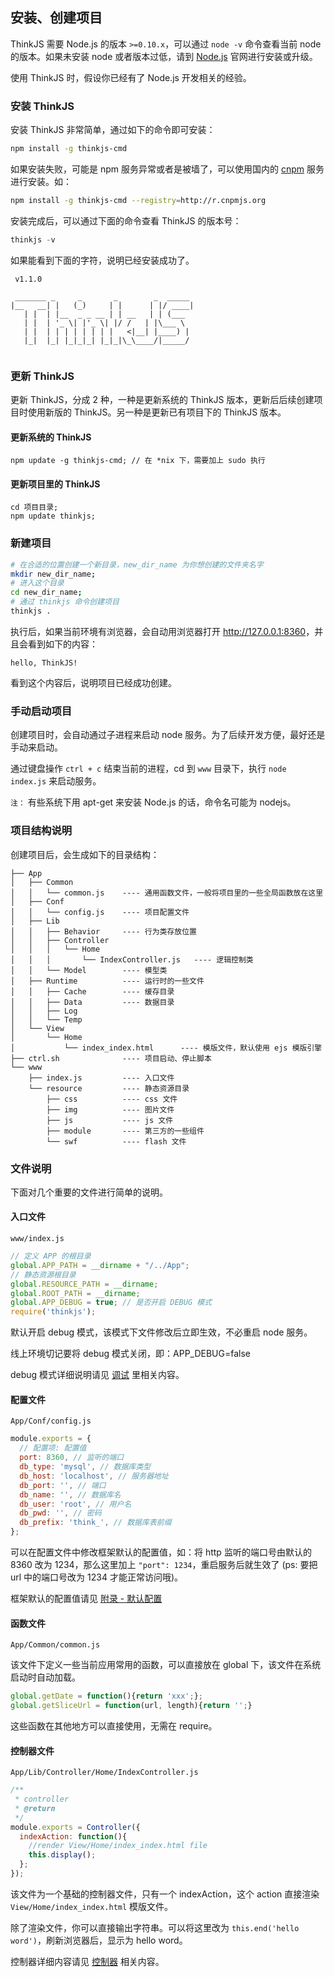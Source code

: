 ## 安装、创建项目

ThinkJS 需要 Node.js 的版本 `>=0.10.x`，可以通过 `node -v` 命令查看当前 node 的版本。如果未安装 node 或者版本过低，请到 [Node.js](http://nodejs.org/) 官网进行安装或升级。

使用 ThinkJS 时，假设你已经有了 Node.js 开发相关的经验。


### 安装 ThinkJS

安装 ThinkJS 非常简单，通过如下的命令即可安装：

```sh
npm install -g thinkjs-cmd
```

如果安装失败，可能是 npm 服务异常或者是被墙了，可以使用国内的 [cnpm](http://cnpmjs.org/) 服务进行安装。如：

```sh
npm install -g thinkjs-cmd --registry=http://r.cnpmjs.org
```

安装完成后，可以通过下面的命令查看 ThinkJS 的版本号：

```js
thinkjs -v
```

如果能看到下面的字符，说明已经安装成功了。

```
 v1.1.0

 _______ _     _       _        _  _____ 
|__   __| |   (_)     | |      | |/ ____|
   | |  | |__  _ _ __ | | __   | | (___  
   | |  | '_ \| |'_ \| |/ /   | |\___ \ 
   | |  | | | | | | | |   <|__| |____) |
   |_|  |_| |_|_|_| |_|_|\_\____/|_____/ 
                                         
```


### 更新 ThinkJS

更新 ThinkJS，分成 2 种，一种是更新系统的 ThinkJS 版本，更新后后续创建项目时使用新版的 ThinkJS。另一种是更新已有项目下的 ThinkJS 版本。

#### 更新系统的 ThinkJS

```
npm update -g thinkjs-cmd; // 在 *nix 下，需要加上 sudo 执行
```

#### 更新项目里的 ThinkJS

```
cd 项目目录;
npm update thinkjs;
```

### 新建项目

```sh
# 在合适的位置创建一个新目录，new_dir_name 为你想创建的文件夹名字
mkdir new_dir_name; 
# 进入这个目录
cd new_dir_name;
# 通过 thinkjs 命令创建项目
thinkjs .
```

执行后，如果当前环境有浏览器，会自动用浏览器打开 <http://127.0.0.1:8360>，并且会看到如下的内容：

```
hello, ThinkJS!
```

看到这个内容后，说明项目已经成功创建。


### 手动启动项目

创建项目时，会自动通过子进程来启动 node 服务。为了后续开发方便，最好还是手动来启动。

通过键盘操作 `ctrl + c` 结束当前的进程，cd 到 `www` 目录下，执行 `node index.js` 来启动服务。

`注：` 有些系统下用 apt-get 来安装 Node.js 的话，命令名可能为 nodejs。

### 项目结构说明
创建项目后，会生成如下的目录结构：

```
├── App
│   ├── Common
│   │   └── common.js    ---- 通用函数文件，一般将项目里的一些全局函数放在这里
│   ├── Conf
│   │   └── config.js    ---- 项目配置文件
│   ├── Lib
│   │   ├── Behavior     ---- 行为类存放位置
│   │   ├── Controller
│   │   │   └── Home
│   │   │       └── IndexController.js   ---- 逻辑控制类
│   │   └── Model        ---- 模型类
│   ├── Runtime          ---- 运行时的一些文件
│   │   ├── Cache        ---- 缓存目录
│   │   ├── Data         ---- 数据目录
│   │   ├── Log
│   │   └── Temp
│   └── View
│       └── Home
│           └── index_index.html      ---- 模版文件，默认使用 ejs 模版引擎
├── ctrl.sh              ---- 项目启动、停止脚本
└── www
    ├── index.js         ---- 入口文件
    └── resource         ---- 静态资源目录
        ├── css          ---- css 文件
        ├── img          ---- 图片文件
        ├── js           ---- js 文件
        ├── module       ---- 第三方的一些组件
        └── swf          ---- flash 文件
```


### 文件说明

下面对几个重要的文件进行简单的说明。

#### 入口文件

`www/index.js`

```js
// 定义 APP 的根目录
global.APP_PATH = __dirname + "/../App";
// 静态资源根目录
global.RESOURCE_PATH = __dirname;
global.ROOT_PATH = __dirname;
global.APP_DEBUG = true; // 是否开启 DEBUG 模式
require('thinkjs');
```

默认开启 debug 模式，该模式下文件修改后立即生效，不必重启 node 服务。

<div class="alert alert-warning">
    线上环境切记要将 debug 模式关闭，即：APP_DEBUG=false
</div>

debug 模式详细说明请见 [调试](/doc/debug.html) 里相关内容。

#### 配置文件

`App/Conf/config.js`

```js
module.exports = {
  // 配置项: 配置值
  port: 8360, // 监听的端口
  db_type: 'mysql', // 数据库类型
  db_host: 'localhost', // 服务器地址
  db_port: '', // 端口
  db_name: '', // 数据库名
  db_user: 'root', // 用户名
  db_pwd: '', // 密码
  db_prefix: 'think_', // 数据库表前缀
};
```

可以在配置文件中修改框架默认的配置值，如：将 http 监听的端口号由默认的 8360 改为 1234，那么这里加上 `"port": 1234`，重启服务后就生效了 (ps: 要把 url 中的端口号改为 1234 才能正常访问哦)。

框架默认的配置值请见 [附录 - 默认配置](/doc/appendix#appendix_config)

#### 函数文件

`App/Common/common.js`

该文件下定义一些当前应用常用的函数，可以直接放在 global 下，该文件在系统启动时自动加载。

```js
global.getDate = function(){return 'xxx';};
global.getSliceUrl = function(url, length){return '';}
```

这些函数在其他地方可以直接使用，无需在 require。


#### 控制器文件

`App/Lib/Controller/Home/IndexController.js`

```js
/**
 * controller
 * @return 
 */
module.exports = Controller({
  indexAction: function(){
    //render View/Home/index_index.html file
    this.display();
  };
});
```

该文件为一个基础的控制器文件，只有一个 indexAction，这个 action 直接渲染 `View/Home/index_index.html` 模版文件。

除了渲染文件，你可以直接输出字符串。可以将这里改为 `this.end('hello word')`，刷新浏览器后，显示为 hello word。

控制器详细内容请见 [控制器](./controller.html) 相关内容。
